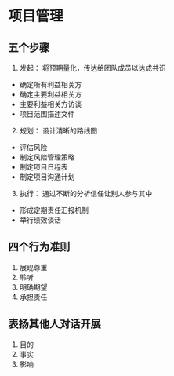 # 项目管理

## 五个步骤
1. 发起： 将预期量化，传达给团队成员以达成共识
 - 确定所有利益相关方
 - 确定主要利益相关方
 - 主要利益相关方访谈
 - 项目范围描述文件
2. 规划： 设计清晰的路线图
 - 评估风险
 - 制定风险管理策略
 - 制定项目日程表
 - 制定项目沟通计划
3. 执行： 通过不断的分析信任让别人参与其中
 - 形成定期责任汇报机制
 - 举行绩效谈话

## 四个行为准则
1. 展现尊重
2. 聆听
3. 明确期望
4. 承担责任

## 表扬其他人对话开展
1. 目的
2. 事实
3. 影响
